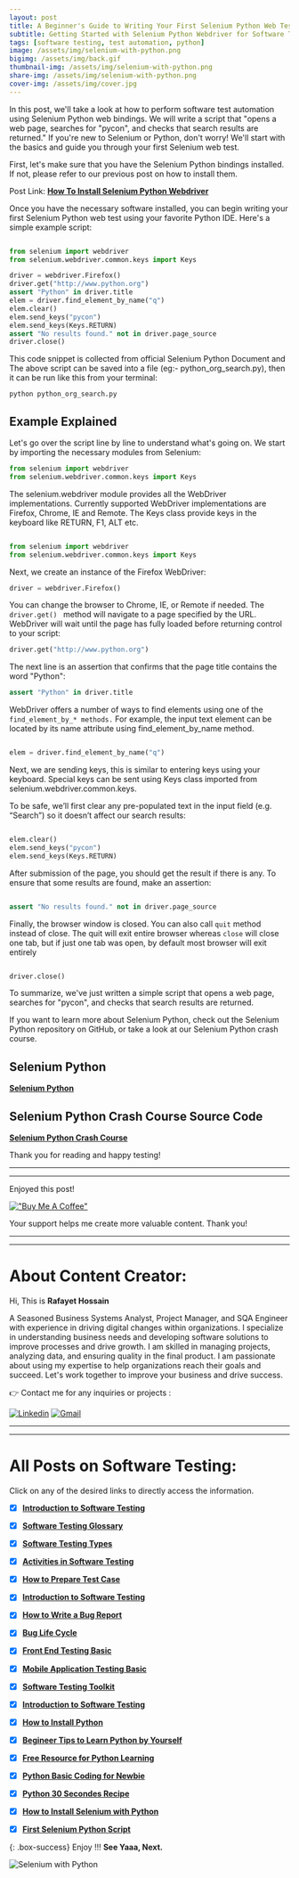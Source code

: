 ```yaml
---
layout: post
title: A Beginner's Guide to Writing Your First Selenium Python Web Test
subtitle: Getting Started with Selenium Python Webdriver for Software Test Automation
tags: [software testing, test automation, python]
image: /assets/img/selenium-with-python.png
bigimg: /assets/img/back.gif
thumbnail-img: /assets/img/selenium-with-python.png
share-img: /assets/img/selenium-with-python.png
cover-img: /assets/img/cover.jpg
---
```



In this post, we'll take a look at how to perform software test automation using Selenium Python web bindings. We will write a script that  "opens a web page, searches for "pycon", and checks that search results are returned." If you're new to Selenium or Python, don't worry! We'll start with the basics and guide you through your first Selenium web test. 



First, let's make sure that you have the Selenium Python bindings installed. If not, please refer to our previous post on how to install them.


Post Link: [**How To Install Selenium Python Webdriver**](https://rafayethossain.github.io/2019-01-08-How-To-Install-Selenum-Python-Webdriver/)


Once you have the necessary software installed, you can begin writing your first Selenium Python web test using your favorite Python IDE. Here's a simple example script:



```py 

from selenium import webdriver
from selenium.webdriver.common.keys import Keys

driver = webdriver.Firefox()
driver.get("http://www.python.org")
assert "Python" in driver.title
elem = driver.find_element_by_name("q")
elem.clear()
elem.send_keys("pycon")
elem.send_keys(Keys.RETURN)
assert "No results found." not in driver.page_source
driver.close()

```

This code snippet is collected from official Selenium Python Document and The above script can be saved into a file (eg:- python_org_search.py), then it can be run like this from your terminal:

```
python python_org_search.py

```



## Example Explained

Let's go over the script line by line to understand what's going on. We start by importing the necessary modules from Selenium:

```py
from selenium import webdriver
from selenium.webdriver.common.keys import Keys
```


The selenium.webdriver module provides all the WebDriver implementations. Currently supported WebDriver implementations are Firefox, Chrome, IE and Remote. The Keys class provide keys in the keyboard like RETURN, F1, ALT etc.


```py

from selenium import webdriver
from selenium.webdriver.common.keys import Keys

```

Next, we create an instance of the Firefox WebDriver:


```py
driver = webdriver.Firefox()

```

You can change the browser to Chrome, IE, or Remote if needed. The ```driver.get() ``` method will navigate to a page specified by the URL. WebDriver will wait until the page has fully loaded before returning control to your script:



```py
driver.get("http://www.python.org")

```

The next line is an assertion that confirms that the page title contains the word "Python":


```py
assert "Python" in driver.title

```

WebDriver offers a number of ways to find elements using one of the ``` find_element_by_* methods.``` For example, the input text element can be located by its name attribute using find_element_by_name method.

```py

elem = driver.find_element_by_name("q")

```

Next, we are sending keys, this is similar to entering keys using your keyboard. Special keys can be sent using Keys class imported from selenium.webdriver.common.keys. 

To be safe, we’ll first clear any pre-populated text in the input field (e.g. “Search”) so it doesn’t affect our search results:

```py

elem.clear()
elem.send_keys("pycon")
elem.send_keys(Keys.RETURN)

```

After submission of the page, you should get the result if there is any. To ensure that some results are found, make an assertion:

```py

assert "No results found." not in driver.page_source

```


Finally, the browser window is closed. You can also call ```quit``` method instead of close. The quit will exit entire browser whereas ```close``` will close one tab, but if just one tab was open, by default most browser will exit entirely

```py

driver.close()

```
To summarize, we've just written a simple script that opens a web page, searches for "pycon", and checks that search results are returned.

If you want to learn more about Selenium Python, check out the Selenium Python repository on GitHub, or take a look at our Selenium Python crash course.

## Selenium Python

[**Selenium Python**](https://github.com/rafayethossain/Basic-Python-Script/tree/master/03.%20Selenium-Python)

## Selenium Python Crash Course Source Code

[**Selenium Python Crash Course**](https://github.com/rafayethossain/Basic-Python-Script/tree/master/04.%20Selenium%20Crash%20Course)

Thank you for reading and happy testing!




----------------------------------------------------------------------
----------------------------------------------------------------------


Enjoyed this post!

[!["Buy Me A Coffee"](https://www.buymeacoffee.com/assets/img/custom_images/orange_img.png)](https://www.buymeacoffee.com/rafayetanalyst/)
 
Your support helps me create more valuable content. Thank you!






----------------------------------------------------------------------
----------------------------------------------------------------------

# About Content Creator: 


Hi, This is **Rafayet Hossain**

A Seasoned Business Systems Analyst, Project Manager, and SQA Engineer with experience in driving digital changes within organizations. I specialize in understanding business needs and developing software solutions to improve processes and drive growth. I am skilled in managing projects, analyzing data, and ensuring quality in the final product. I am passionate about using my expertise to help organizations reach their goals and succeed. Let's work together to improve your business and drive success.

 
👉 Contact me for any inquiries or projects : 


[![Linkedin](https://img.shields.io/badge/-LinkedIn-blue?style=flat&logo=Linkedin&logoColor=white)](https://www.linkedin.com/in/rafayethossain/)
[![Gmail](https://img.shields.io/badge/-Gmail-c14438?style=flat&logo=Gmail&logoColor=white)](mailto:rafayet13@gmail.com)


----------------------------------------------------------------------
----------------------------------------------------------------------





# All Posts on Software Testing:  

Click on any of the desired links to directly access the information.

- [x]  [**Introduction to Software Testing**](https://rafayethossain.github.io/2018-08-05-Introduction-to-Software-Testing/)
- [x]  [**Software Testing Glossary**](https://rafayethossain.github.io/2018-08-12-Software-Testing-Terms-of-Glossary/)
- [x]  [**Software Testing Types**](https://rafayethossain.github.io/2018-08-22-Software-Testing-Types/)
- [x]  [**Activities in Software Testing**](https://rafayethossain.github.io/2018-09-01-Test-Activities-You-Must-Know/)
- [x]  [**How to Prepare Test Case**](https://rafayethossain.github.io/2018-09-11-How-Prepare-Test-Case/)
- [x]  [**Introduction to Software Testing**](https://rafayethossain.github.io/2018-08-05-Introduction-to-Software-Testing/)
- [x]  [**How to Write a Bug Report**](https://rafayethossain.github.io/2018-09-20-How-to-Write-a-Bug-Report/)
- [x]  [**Bug Life Cycle**](https://rafayethossain.github.io/2018-09-23-Life-Cycle-of-a-Bug/)
- [x]  [**Front End Testing Basic**](https://rafayethossain.github.io/2018-09-30-Basic-GUI-Testing/)
- [x]  [**Mobile Application Testing Basic**](https://rafayethossain.github.io/2018-10-05-Mobile-App-Testing-Basic/)
- [x]  [**Software Testing Toolkit**](https://rafayethossain.github.io/2018-10-10-Software-Testing-Toolkit/)
- [x]  [**Introduction to Software Testing**](https://rafayethossain.github.io/2018-08-05-Introduction-to-Software-Testing/)
- [x]  [**How to Install Python**](https://rafayethossain.github.io/2018-12-31-how-install-python-on-windows/)
- [x]  [**Begineer Tips to Learn Python by Yourself**](https://rafayethossain.github.io/2019-01-03-Beginner-Tips-for-Learning-Python/)
- [x]  [**Free Resource for Python Learning**](https://rafayethossain.github.io/2019-01-04-Python-Resource-Books-and-Recipe/)
- [x]  [**Python Basic Coding for Newbie**](https://rafayethossain.github.io/2019-01-05-Basic-Python-Coding/)
- [x]  [**Python 30 Secondes Recipe**](https://rafayethossain.github.io/2019-01-07-Python-Easy-Trick-Collected/)
- [x]  [**How to Install Selenium with Python**](https://rafayethossain.github.io/2019-01-08-How-To-Install-Selenium-Python-Webdriver/)
- [x]  [**First Selenium Python Script**](https://rafayethossain.github.io/2019-01-09-My-First-Python-Selenium-Script/)



{: .box-success}
Enjoy !!!
**See Yaaa, Next.**

![Selenium with Python](/assets/img/selenium-with-python.png "Selenium with Python")
